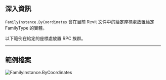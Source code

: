 ## 深入資訊
`FamilyInstance.ByCoordinates` 會在目前 Revit 文件中的給定座標處放置給定 FamilyType 的實體。

以下範例在給定的座標處放置 RPC 族群。

___
## 範例檔案

![FamilyInstance.ByCoordinates](./Revit.Elements.FamilyInstance.ByCoordinates_img.jpg)
